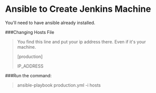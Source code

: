# Ansible to Create Jenkins Machine

You'll need to have ansible already installed.

###Changing Hosts File

>You find this line and put your ip address there. Even if it's your machine.
>
>[production]
>
>IP_ADDRESS


###Run the command:

> ansible-playbook production.yml -i hosts

